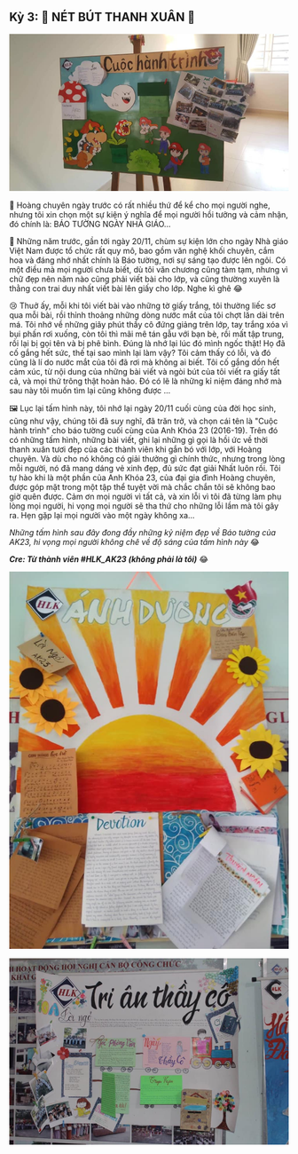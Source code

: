 ## Kỳ 3: 📝 NÉT BÚT THANH XUÂN 📝

![HLK_MyYouth](../../../../public/images/posts/2019/10-21-HLK_MyYouth-01/HLK3.jpg)

🏫 Hoàng chuyên ngày trước có rất nhiều thứ để kể cho mọi người nghe, nhưng tôi xin chọn một sự kiện ý nghĩa để 
mọi người hồi tưởng và cảm nhận, đó chính là: BÁO TƯỜNG NGÀY NHÀ GIÁO...

📝 Những năm trước, gần tới ngày 20/11, chùm sự kiện lớn cho ngày Nhà giáo Việt Nam được tổ chức rất quy mô, bao gồm 
văn nghệ khối chuyên, cắm hoa và đáng nhớ nhất chính là Báo tường, nơi sự sáng tạo được lên ngôi. Có một điều mà 
mọi người chưa biết, dù tôi văn chương cũng tàm tạm, nhưng vì chữ đẹp nên năm nào cũng phải viết bài cho lớp, 
và cũng thường xuyên là thằng con trai duy nhất viết bài lên giấy cho lớp. Nghe kì ghê 😂

😢 Thuở ấy, mỗi khi tôi viết bài vào những tờ giấy trắng, tôi thường liếc sơ qua mỗi bài, rồi thỉnh thoảng những 
dòng nước mắt của tôi chợt lăn dài trên má. Tôi nhớ về những giây phút thầy cô đứng giảng trên lớp, tay trắng xóa 
vì bụi phấn rơi xuống, còn tôi thì mãi mê tán gẫu với bạn bè, rồi mất tập trung, rồi lại bị gọi tên và bị phê bình. 
Đúng là nhớ lại lúc đó mình ngốc thật! Họ đã cố gắng hết sức, thế tại sao mình lại làm vậy? Tôi cảm thấy có lỗi, 
và đó cũng là lí do nước mắt của tôi đã rơi mà không ai biết. Tôi cố gắng dồn hết cảm xúc, từ nội dung của những 
bài viết và ngòi bút của tôi viết ra giấy tất cả, và mọi thứ trông thật hoàn hảo. Đó có lẽ là những kỉ niệm đáng nhớ 
mà sau này tôi muốn tìm lại cũng không được ...

🖼 Lục lại tấm hình này, tôi nhớ lại ngày 20/11 cuối cùng của đời học sinh, cũng như vậy, chúng tôi đã suy nghĩ, 
đã trăn trở, và chọn cái tên là "Cuộc hành trình" cho báo tường cuối cùng của Anh Khóa 23 (2016-19). 
Trên đó có những tấm hình, những bài viết, ghi lại những gì gọi là hồi ức về thời thanh xuân tươi đẹp của các thành viên
khi gắn bó với lớp, với Hoàng chuyên. Và dù cho nó không có giải thưởng gì chính thức, nhưng trong lòng mỗi người, 
nó đã mang dáng vẻ xinh đẹp, đủ sức đạt giải Nhất luôn rồi. Tôi tự hào khi là một phần của Anh Khóa 23, của đại gia đình
Hoàng chuyên, được góp mặt trong một tập thể tuyệt vời mà chắc chắn tôi sẽ không bao giờ quên được. Cảm ơn mọi người vì 
tất cả, và xin lỗi vì tôi đã từng làm phụ lòng mọi người, hi vọng mọi người sẽ tha thứ cho những lỗi lầm mà tôi gây ra. 
Hẹn gặp lại mọi người vào một ngày không xa...

_Những tấm hình sau đây đong đầy những kỷ niệm đẹp về Báo tường của AK23, hi vọng mọi người không chê về độ sáng của 
tấm hình này_ 😂

**_Cre: Từ thành viên #HLK_AK23 (không phải là tôi)_** 😂

![HLK_MyYouth 4](../../../../public/images/posts/2019/10-21-HLK_MyYouth-01/HLK4.jpg)

![HLK_MyYouth 5](../../../../public/images/posts/2019/10-21-HLK_MyYouth-01/HLK5.jpg)
